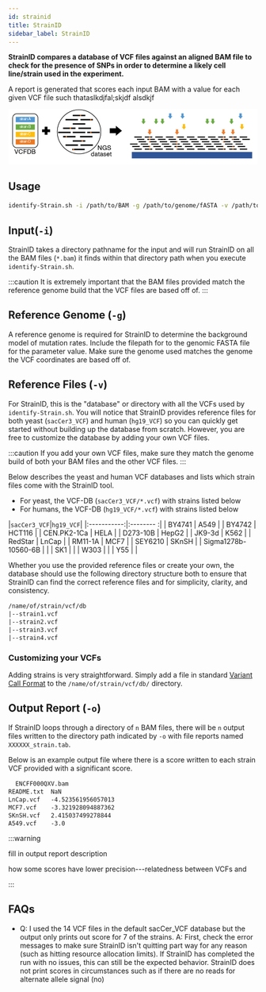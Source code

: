 ```yaml
---
id: strainid
title: StrainID
sidebar_label: StrainID
---
```


<!-- ![strainid-icon] -->

__StrainID compares a database of VCF files against an aligned BAM file to check for the presence of SNPs in order to determine a likely cell line/strain used in the experiment.__

A report is generated that scores each input BAM with a value for each given VCF file such thataslkdjfal;skjdf alsdkjf

![Figure1C]

## Usage
```bash
identify-Strain.sh -i /path/to/BAM -g /path/to/genome/fASTA -v /path/to/VCF/files -o /path/to/output
```

## Input(`-i`)
StrainID takes a directory pathname for the input and will run StrainID on all the BAM files (`*.bam`) it finds within that directory path when you execute `identify-Strain.sh`.

:::caution
It is extremely important that the BAM files provided match the reference genome build that the VCF files are based off of.
:::

## Reference Genome (`-g`)
A reference genome is required for StrainID to determine the background model of mutation rates. Include the filepath for to the genomic FASTA file for the parameter value. Make sure the genome used matches the genome the VCF coordinates are based off of.

## Reference Files (`-v`)

For StrainID, this is the "database" or directory with all the VCFs used by `identify-Strain.sh`. You will notice that StrainID provides reference files for both yeast (`sacCer3_VCF`) and human (`hg19_VCF`) so you can quickly get started without building up the database from scratch. However, you are free to customize the database by adding your own VCF files.

:::caution
If you add your own VCF files, make sure they match the genome build of both your BAM files and the other VCF files.
:::

Below describes the yeast and human VCF databases and lists which strain files come with the StrainID tool.

* For yeast, the VCF-DB (`sacCer3_VCF/*.vcf`) with strains listed below
* For humans, the VCF-DB (`hg19_VCF/*.vcf`) with strains listed below

|`sacCer3_VCF`|`hg19_VCF`|
|:-----------:|:-------- :|
| BY4741      | A549     |
| BY4742      | HCT116   |
| CEN.PK2-1Ca | HELA    |
| D273-10B    | HepG2     |
| JK9-3d      | K562    |
| RedStar     | LnCap     |
| RM11-1A     | MCF7    |
| SEY6210     | SKnSH     |
| Sigma1278b-10560-6B |  |
| SK1         |   |
| W303        |   |
| Y55         |   |

Whether you use the provided reference files or create your own, the database should use the following directory structure both to ensure that StrainID can find the correct reference files and for simplicity, clarity, and consistency.

```
/name/of/strain/vcf/db
|--strain1.vcf
|--strain2.vcf
|--strain3.vcf
|--strain4.vcf
```


### Customizing your VCFs
Adding strains is very straightforward. Simply add a file in standard [Variant Call Format][vcf-specs] to the `/name/of/strain/vcf/db/` directory.


## Output Report (`-o`)
If StrainID loops through a directory of `n` BAM files, there will be `n` output files written to the directory path indicated by `-o` with file reports named `XXXXXX_strain.tab`.

Below is an example output file where there is a score written to each strain VCF provided with a significant score.
```
  ENCFF000QXV.bam
README.txt	NaN
LnCap.vcf	-4.523561956057013
MCF7.vcf	-3.321928094887362
SKnSH.vcf	2.415037499278844
A549.vcf	-3.0
```

:::warning

fill in output report description

how some scores have lower precision---relatedness between VCFs and

:::

## FAQs

- Q: I used the 14 VCF files in the default sacCer_VCF database but the output only prints out score for 7 of the strains.
  A: First, check the error messages to make sure StrainID isn't quitting part way for any reason (such as hitting resource allocation limits). If StrainID has completed the run with no issues, this can still be the expected behavior. StrainID does not print scores in circumstances such as if there are no reads for alternate allele signal (no)



[yeast-vcf-ref]:www.google.com
[human-vcf-ref]:www.google.com

[vcf-specs]:www.google.com


[strainid-icon]:../static/genopipe-img/strainid-icon.png
[Figure1C]:../static/genopipe-img/figure1c.png
